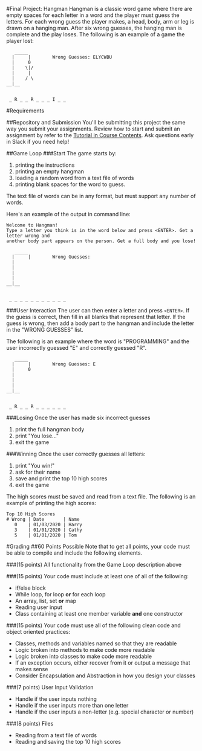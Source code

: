 
#Final Project: Hangman
Hangman is a classic word game where there are empty spaces for each letter in a word and the player must guess the letters.
For each wrong guess the player makes, a head, body, arm or leg is drawn on a hanging man. After six wrong guesses, the hanging man is complete and the play loses.
The following is an example of a game the player lost:
```
   _____   
  |     |        Wrong Guesses: ELYCWBU
  |     0  
  |    \|/ 
  |     |  
  |    / \ 
__|__      

  
 _ R _ _ R _ _ _ I _ _
```

#Requirements

##Repository and Submission
You'll be submitting this project the same way you submit your assignments. Review how to start and submit an assignment by refer to the [Tutorial in Course Contents](https://dmacc.blackboard.com/webapps/blackboard/content/launchLink.jsp?course_id=_72661_1&content_id=_4238749_1&mode=cpview).  Ask questions early in Slack if you need help!

##Game Loop
###Start
The game starts by:
1. printing the instructions
1. printing an empty hangman
1. loading a random word from a text file of words
1. printing blank spaces for the word to guess.

The text file of words can be in any format, but must support any number of words.

Here's an example of the output in command line:
```
Welcome to Hangman!
Type a letter you think is in the word below and press <ENTER>. Get a letter wrong and 
another body part appears on the person. Get a full body and you lose!

   _____   
  |     |        Wrong Guesses: 
  |        
  |        
  |        
  |        
__|__      

  
 _ _ _ _ _ _ _ _ _ _ _
```


###User Interaction
The user can then enter a letter and press `<ENTER>`. If the guess is correct, then fill in all blanks that represent that letter. If the guess is wrong, then add a body part to the hangman and include the letter in the "WRONG GUESSES" list.

The following is an example where the word is "PROGRAMMING" and the user incorrectly guessed "E" and correctly guessed "R".
```
   _____   
  |     |        Wrong Guesses: E
  |     0  
  |        
  |        
  |        
__|__      

  
 _ R _ _ R _ _ _ _ _ _
```

###Losing
Once the user has made six incorrect guesses
1. print the full hangman body
1. print "You lose..."
1. exit the game

###Winning
Once the user correctly guesses all letters:
1. print "You win!"
1. ask for their name
1. save and print the top 10 high scores
1. exit the game

The high scores must be saved and read from a text file. The following is an example of printing the high scores:
```
Top 10 High Scores
# Wrong | Date       | Name
   0    | 01/03/2020 | Harry
   3    | 01/01/2020 | Cathy
   5    | 01/01/2020 | Tom
```

#Grading
##60 Points Possible
Note that to get all points, your code must be able to compile and include the following elements.

###(15 points) All functionality from the Game Loop description above

###(15 points) Your code must include at least one of all of the following:
* if/else block
* While loop, for loop **or** for each loop
* An array, list, set **or** map
* Reading user input
* Class containing at least one member variable **and** one constructor

###(15 points) Your code must use all of the following clean code and object oriented practices:
* Classes, methods and variables named so that they are readable
* Logic broken into methods to make code more readable
* Logic broken into classes to make code more readable
* If an exception occurs, either recover from it or output a message that makes sense
* Consider Encapsulation and Abstraction in how you design your classes

###(7 points) User Input Validation
* Handle if the user inputs nothing
* Handle if the user inputs more than one letter
* Handle if the user inputs a non-letter (e.g. special character or number)

###(8 points) Files
* Reading from a text file of words
* Reading and saving the top 10 high scores

